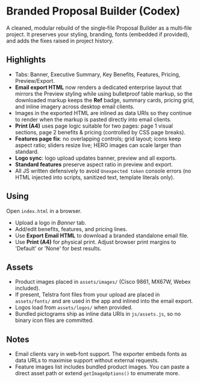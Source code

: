 
# Branded Proposal Builder (Codex)

A cleaned, modular rebuild of the single‑file Proposal Builder as a multi‑file project. 
It preserves your styling, branding, fonts (embedded if provided), and adds the fixes raised in project history.

## Highlights
- Tabs: Banner, Executive Summary, Key Benefits, Features, Pricing, Preview/Export.
- **Email export HTML** now renders a dedicated enterprise layout that mirrors the Preview styling while using bulletproof table markup, so the downloaded markup keeps the **Ref** badge, summary cards, pricing grid, and inline imagery across desktop email clients.
- Images in the exported HTML are inlined as data URIs so they continue to render when the markup is pasted directly into email clients.
- **Print (A4)** uses page logic suitable for two pages: page 1 visual sections, page 2 benefits & pricing (controlled by CSS page breaks).
- **Features page fix**: no overlapping controls; grid layout; icons keep aspect ratio; sliders resize live; HERO images can scale larger than standard.
- **Logo sync**: logo upload updates banner, preview and all exports.
- **Standard features** preserve aspect ratio in preview and export.
- All JS written defensively to avoid `Unexpected token` console errors (no HTML injected into scripts, sanitized text, template literals only).

## Using
Open `index.html` in a browser. 
- Upload a logo in *Banner* tab.
- Add/edit benefits, features, and pricing lines.
- Use **Export Email HTML** to download a branded standalone email file.
- Use **Print (A4)** for physical print. Adjust browser print margins to 'Default' or 'None' for best results.

## Assets
- Product images placed in `assets/images/` (Cisco 9861, MX67W, Webex included).
- If present, Telstra font files from your upload are placed in `assets/fonts/` and are used in the app and inlined into the email export.
- Logos load from `assets/logos/` when provided.
- Bundled pictograms ship as inline data URIs in `js/assets.js`, so no binary icon files are committed.

## Notes
- Email clients vary in web‑font support. The exporter embeds fonts as data URLs to maximise support without external requests.
- Feature images list includes bundled product images. You can paste a direct asset path or extend `getImageOptions()` to enumerate more.
